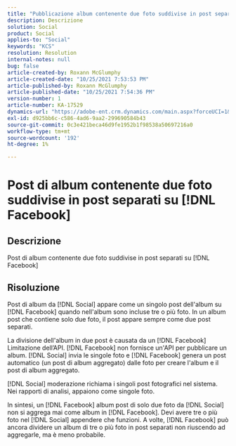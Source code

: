 ```yaml
---
title: "Pubblicazione album contenente due foto suddivise in post separati su [!DNL Facebook]"
description: Descrizione
solution: Social
product: Social
applies-to: "Social"
keywords: "KCS"
resolution: Resolution
internal-notes: null
bug: false
article-created-by: Roxann McGlumphy
article-created-date: "10/25/2021 7:53:53 PM"
article-published-by: Roxann McGlumphy
article-published-date: "10/25/2021 7:54:36 PM"
version-number: 1
article-number: KA-17529
dynamics-url: "https://adobe-ent.crm.dynamics.com/main.aspx?forceUCI=1&pagetype=entityrecord&etn=knowledgearticle&id=1b947846-cd35-ec11-b6e6-000d3a3485ea"
exl-id: d925bb6c-c586-4ad6-9aa2-299690584b43
source-git-commit: 0c3e421beca46d9fe1952b1f98538a50697216a0
workflow-type: tm+mt
source-wordcount: '192'
ht-degree: 1%

---
```


# Post di album contenente due foto suddivise in post separati su [!DNL Facebook]

## Descrizione

Post di album contenente due foto suddivise in post separati su [!DNL Facebook]

## Risoluzione


Post di album da [!DNL Social] appare come un singolo post dell&#39;album su [!DNL Facebook] quando nell&#39;album sono incluse tre o più foto. In un album post che contiene solo due foto, il post appare sempre come due post separati.

La divisione dell&#39;album in due post è causata da un [!DNL Facebook] Limitazione dell’API. [!DNL Facebook] non fornisce un&#39;API per pubblicare un album. [!DNL Social] invia le singole foto e [!DNL Facebook] genera un post automatico (un post di album aggregato) dalle foto per creare l&#39;album e il post di album aggregato.

[!DNL Social] moderazione richiama i singoli post fotografici nel sistema. Nei rapporti di analisi, appaiono come singole foto.

In sintesi, un [!DNL Facebook] album post di solo due foto da [!DNL Social] non si aggrega mai come album in [!DNL Facebook]. Devi avere tre o più foto nel [!DNL Social] appendere che funzioni. A volte, [!DNL Facebook] può ancora dividere un album di tre o più foto in post separati non riuscendo ad aggregarle, ma è meno probabile.
